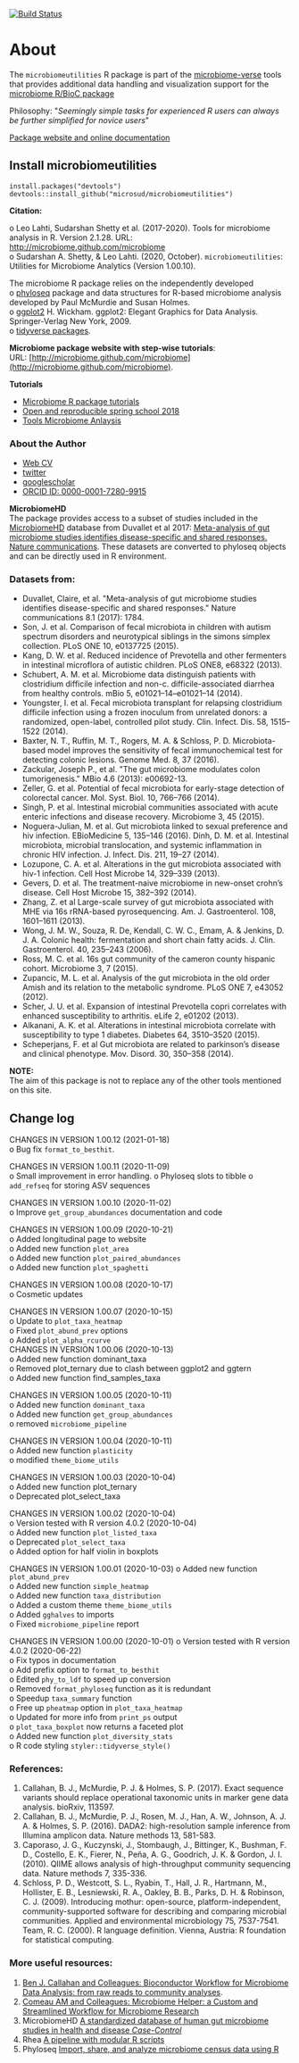 

[![Build Status](https://travis-ci.org/microsud/microbiomeutilities.svg?branch=master)](https://travis-ci.org/microsud/microbiomeutilities)   


# About  
The `microbiomeutilities` R package is part of the [microbiome-verse](https://github.com/microbiome) tools that provides additional data handling and visualization support for the [microbiome R/BioC package](https://microbiome.github.io/tutorials/)   

Philosophy: "*Seemingly simple tasks for experienced R users can always be further simplified for novice users*"  

[Package website and online documentation](https://microsud.github.io/microbiomeutilities/)  
 
## Install microbiomeutilities    

```
install.packages("devtools")
devtools::install_github("microsud/microbiomeutilities")

```  
**Citation:**   

  o Leo Lahti, Sudarshan Shetty et al. (2017-2020). Tools for microbiome analysis in R. Version 2.1.28. URL: http://microbiome.github.com/microbiome      
  o Sudarshan A. Shetty, & Leo Lahti. (2020, October). `microbiomeutilities`: Utilities for Microbiome Analytics (Version 1.00.10).   
  
  
The microbiome R package relies on the independently developed   
o [phyloseq](https://github.com/joey711/phyloseq) package and data structures for R-based microbiome analysis  developed by Paul McMurdie and Susan Holmes.  
o [ggplot2](http://ggplot2.org/) H. Wickham. ggplot2: Elegant Graphics for Data Analysis. Springer-Verlag New York, 2009.  
o [tidyverse packages](https://www.tidyverse.org/).  

**Microbiome package website with step-wise tutorials**:  
URL: [http://microbiome.github.com/microbiome](http://microbiome.github.com/microbiome).  

**Tutorials**  
* [Microbiome R package tutorials](http://microbiome.github.io/microbiome/)  
* [Open and reproducible spring school 2018](https://mibwurrepo.github.io/Microbial-bioinformatics-introductory-course-Material-2018/introduction.html)   
* [Tools Microbiome Anlaysis](https://microsud.github.io/Tools-Microbiome-Analysis/)   
 
### About the Author   
* [Web CV](https://microsud.github.io/gutmicrobe_webpage.io/)  
* [twitter](https://twitter.com/gutmicrobe)   
* [googlescholar](https://scholar.google.nl/citations?hl=en&user=Vahc6LUAAAAJ&view_op=list_works&sortby=pubdate)  
* [ORCID ID: 0000-0001-7280-9915](http://orcid.org/0000-0001-7280-9915)   


**MicrobiomeHD**   
The package provides access to a subset of studies included in the [MicrobiomeHD](https://zenodo.org/record/840333#.WuYuDoiFM2w) database from Duvallet et al 2017: [Meta-analysis of gut microbiome studies identifies disease-specific and shared responses. Nature communications](https://www.nature.com/articles/s41467-017-01973-8). These datasets are converted to phyloseq objects and can be directly used in R environment.  

### Datasets from:  
* Duvallet, Claire, et al. "Meta-analysis of gut microbiome studies identifies disease-specific and shared responses." Nature communications 8.1 (2017): 1784.   
* Son, J. et al. Comparison of fecal microbiota in children with autism spectrum disorders and neurotypical siblings in the simons simplex collection. PLoS ONE 10, e0137725 (2015).  
* Kang, D. W. et al. Reduced incidence of Prevotella and other fermenters in intestinal microflora of autistic children. PLoS ONE8, e68322 (2013).  
* Schubert, A. M. et al. Microbiome data distinguish patients with clostridium difficile infection and non-c. difficile-associated diarrhea from healthy controls. mBio 5, e01021–14–e01021–14 (2014).  
* Youngster, I. et al. Fecal microbiota transplant for relapsing clostridium difficile infection using a frozen inoculum from unrelated donors: a randomized, open-label, controlled pilot study. Clin. Infect. Dis. 58, 1515–1522 (2014).  
* Baxter, N. T., Ruffin, M. T., Rogers, M. A. & Schloss, P. D. Microbiota-based model improves the sensitivity of fecal immunochemical test for detecting colonic lesions. Genome Med. 8, 37 (2016).  
* Zackular, Joseph P., et al. "The gut microbiome modulates colon tumorigenesis." MBio 4.6 (2013): e00692-13.
* Zeller, G. et al. Potential of fecal microbiota for early-stage detection of colorectal cancer. Mol. Syst. Biol. 10, 766–766 (2014).
* Singh, P. et al. Intestinal microbial communities associated with acute enteric infections and disease recovery. Microbiome 3, 45 (2015).  
* Noguera-Julian, M. et al. Gut microbiota linked to sexual preference and hiv infection. EBioMedicine 5, 135–146 (2016).
Dinh, D. M. et al. Intestinal microbiota, microbial translocation, and systemic inflammation in chronic HIV infection. J. Infect. Dis. 211, 19–27 (2014).  
* Lozupone, C. A. et al. Alterations in the gut microbiota associated with hiv-1 infection. Cell Host Microbe 14, 329–339 (2013).
* Gevers, D. et al. The treatment-naive microbiome in new-onset crohn’s disease. Cell Host Microbe 15, 382–392 (2014).
* Zhang, Z. et al Large-scale survey of gut microbiota associated with MHE via 16s rRNA-based pyrosequencing. Am. J. Gastroenterol. 108, 1601–1611 (2013).  
* Wong, J. M. W., Souza, R. De, Kendall, C. W. C., Emam, A. & Jenkins, D. J. A. Colonic health: fermentation and short chain fatty acids. J. Clin. Gastroenterol. 40, 235–243 (2006).  
* Ross, M. C. et al. 16s gut community of the cameron county hispanic cohort. Microbiome 3, 7 (2015).
* Zupancic, M. L. et al. Analysis of the gut microbiota in the old order Amish and its relation to the metabolic syndrome. PLoS ONE 7, e43052 (2012).  
* Scher, J. U. et al. Expansion of intestinal Prevotella copri correlates with enhanced susceptibility to arthritis. eLife 2, e01202 (2013).  
* Alkanani, A. K. et al. Alterations in intestinal microbiota correlate with susceptibility to type 1 diabetes. Diabetes 64, 3510–3520 (2015).  
* Scheperjans, F. et al Gut microbiota are related to parkinson’s disease and clinical phenotype. Mov. Disord. 30, 350–358 (2014).

**NOTE:**  
The aim of this package is not to replace any of the other tools mentioned on this site.  
## Change log  

CHANGES IN VERSION 1.00.12 (2021-01-18)    
  o Bug fix `format_to_besthit`.  
  
CHANGES IN VERSION 1.00.11 (2020-11-09)  
  o Small improvement in error handling.
  o Phyloseq slots to tibble
  o `add_refseq` for storing ASV sequences
  
CHANGES IN VERSION 1.00.10 (2020-11-02)  
  o Improve `get_group_abundances` documentation and code   

CHANGES IN VERSION 1.00.09 (2020-10-21)  
  o Added longitudinal page to website   
  o Added new function `plot_area`  
  o Added new function `plot_paired_abundances`  
  o Added new function `plot_spaghetti`   
  
CHANGES IN VERSION 1.00.08 (2020-10-17)  
  o Cosmetic updates   

CHANGES IN VERSION 1.00.07 (2020-10-15)  
  o Update to `plot_taxa_heatmap`    
  o Fixed `plot_abund_prev` options   
  o Added `plot_alpha_rcurve`   
CHANGES IN VERSION 1.00.06 (2020-10-13)  
  o Added new function dominant_taxa  
  o Removed plot_ternary due to clash between ggplot2 and ggtern    
  o Added new function find_samples_taxa    
  
CHANGES IN VERSION 1.00.05 (2020-10-11)  
  o Added new function `dominant_taxa`  
  o Added new function `get_group_abundances`    
  o removed `microbiome_pipeline`   
  
CHANGES IN VERSION 1.00.04 (2020-10-11)   
  o Added new function `plasticity`    
  o modified `theme_biome_utils`    
  
CHANGES IN VERSION 1.00.03 (2020-10-04)   
  o Added new function plot_ternary    
  o Deprecated plot_select_taxa    
  
CHANGES IN VERSION 1.00.02 (2020-10-04)   
  o Version tested with R version 4.0.2 (2020-10-04)         
  o Added new function `plot_listed_taxa`  
  o Deprecated `plot_select_taxa`  
  o Added option for half violin in boxplots     
  
CHANGES IN VERSION 1.00.01 (2020-10-03)
  o Added new function `plot_abund_prev`  
  o Added new function `simple_heatmap`  
  o Added new function `taxa_distribution`    
  o Added a custom theme `theme_biome_utils`    
  o Added `gghalves` to imports   
  o Fixed `microbiome_pipeline` report   
  
CHANGES IN VERSION 1.00.00 (2020-10-01)
  o Version tested with R version 4.0.2 (2020-06-22)     
  o Fix typos in documentation  
  o Add prefix option to `format_to_besthit`  
  o Edited `phy_to_ldf` to speed up conversion  
  o Removed `format_phyloseq` function as it is redundant   
  o Speedup `taxa_summary` function  
  o Free up `pheatmap` option in `plot_taxa_heatmap`  
  o Updated for more info from `print_ps` output  
  o `plot_taxa_boxplot` now returns a faceted plot  
  o Added new function `plot_diversity_stats`  
  o R code styling `styler::tidyverse_style()` 
  
### References:
1. Callahan, B. J., McMurdie, P. J. & Holmes, S. P. (2017). Exact sequence variants should replace operational taxonomic units in marker gene data analysis. bioRxiv, 113597.  
2. Callahan, B. J., McMurdie, P. J., Rosen, M. J., Han, A. W., Johnson, A. J. A. & Holmes, S. P. (2016). DADA2: high-resolution sample inference from Illumina amplicon data. Nature methods 13, 581-583.  
3. Caporaso, J. G., Kuczynski, J., Stombaugh, J., Bittinger, K., Bushman, F. D., Costello, E. K., Fierer, N., Peña, A. G., Goodrich, J. K. & Gordon, J. I. (2010). QIIME allows analysis of high-throughput community sequencing data. Nature methods 7, 335-336.  
4. Schloss, P. D., Westcott, S. L., Ryabin, T., Hall, J. R., Hartmann, M., Hollister, E. B., Lesniewski, R. A., Oakley, B. B., Parks, D. H. & Robinson, C. J. (2009). Introducing mothur: open-source, platform-independent, community-supported software for describing and comparing microbial communities. Applied and environmental microbiology 75, 7537-7541.  
Team, R. C. (2000). R language definition. Vienna, Austria: R foundation for statistical computing.  
 
### More useful resources:  
1. [Ben J. Callahan and Colleagues: Bioconductor Workflow for Microbiome Data Analysis: from raw reads to community analyses](https://f1000research.com/articles/5-1492/v2).   
2. [Comeau AM and Colleagues: Microbiome Helper: a Custom and Streamlined Workflow for Microbiome Research](http://msystems.asm.org/content/2/1/e00127-16)  
3.	MicrobiomeHD	[A standardized database of human gut microbiome studies in health and disease *Case-Control*](http://www.biorxiv.org/content/early/2017/05/08/134031)   
4.	Rhea	[A pipeline with modular R scripts](https://peerj.com/articles/2836/)  
5.	Phyloseq	[Import, share, and analyze microbiome census data using R](http://journals.plos.org/plosone/article?id=10.1371/journal.pone.0061217) 
